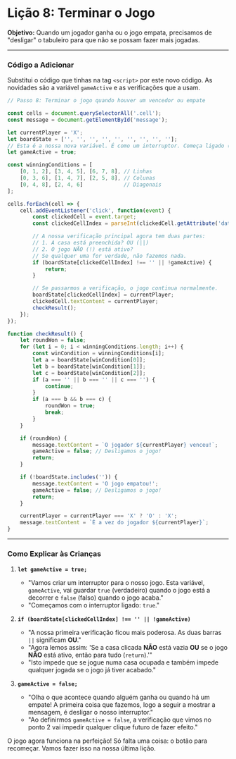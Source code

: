 # Lição 8: Terminar o Jogo

**Objetivo:** Quando um jogador ganha ou o jogo empata, precisamos de "desligar" o tabuleiro para que não se possam fazer mais jogadas.

---

### Código a Adicionar

Substitui o código que tinhas na tag `<script>` por este novo código. As novidades são a variável `gameActive` e as verificações que a usam.

```javascript
// Passo 8: Terminar o jogo quando houver um vencedor ou empate

const cells = document.querySelectorAll('.cell');
const message = document.getElementById('message');

let currentPlayer = 'X';
let boardState = ['', '', '', '', '', '', '', '', ''];
// Esta é a nossa nova variável. É como um interruptor. Começa ligado (true).
let gameActive = true;

const winningConditions = [
    [0, 1, 2], [3, 4, 5], [6, 7, 8], // Linhas
    [0, 3, 6], [1, 4, 7], [2, 5, 8], // Colunas
    [0, 4, 8], [2, 4, 6]             // Diagonais
];

cells.forEach(cell => {
    cell.addEventListener('click', function(event) {
        const clickedCell = event.target;
        const clickedCellIndex = parseInt(clickedCell.getAttribute('data-index'));

        // A nossa verificação principal agora tem duas partes:
        // 1. A casa está preenchida? OU (||)
        // 2. O jogo NÃO (!) está ativo?
        // Se qualquer uma for verdade, não fazemos nada.
        if (boardState[clickedCellIndex] !== '' || !gameActive) {
            return;
        }

        // Se passarmos a verificação, o jogo continua normalmente.
        boardState[clickedCellIndex] = currentPlayer;
        clickedCell.textContent = currentPlayer;
        checkResult();
    });
});

function checkResult() {
    let roundWon = false;
    for (let i = 0; i < winningConditions.length; i++) {
        const winCondition = winningConditions[i];
        let a = boardState[winCondition[0]];
        let b = boardState[winCondition[1]];
        let c = boardState[winCondition[2]];
        if (a === '' || b === '' || c === '') {
            continue;
        }
        if (a === b && b === c) {
            roundWon = true;
            break;
        }
    }

    if (roundWon) {
        message.textContent = `O jogador ${currentPlayer} venceu!`;
        gameActive = false; // Desligamos o jogo!
        return;
    }

    if (!boardState.includes('')) {
        message.textContent = 'O jogo empatou!';
        gameActive = false; // Desligamos o jogo!
        return;
    }

    currentPlayer = currentPlayer === 'X' ? 'O' : 'X';
    message.textContent = `É a vez do jogador ${currentPlayer}`;
}

```

---

### Como Explicar às Crianças

1.  **`let gameActive = true;`**
    *   "Vamos criar um interruptor para o nosso jogo. Esta variável, `gameActive`, vai guardar `true` (verdadeiro) quando o jogo está a decorrer e `false` (falso) quando o jogo acaba."
    *   "Começamos com o interruptor ligado: `true`."

2.  **`if (boardState[clickedCellIndex] !== '' || !gameActive)`**
    *   "A nossa primeira verificação ficou mais poderosa. As duas barras `||` significam **OU**."
    *   "Agora lemos assim: 'Se a casa clicada **NÃO** está vazia **OU** se o jogo **NÃO** está ativo, então para tudo (`return`).'"
    *   "Isto impede que se jogue numa casa ocupada e também impede qualquer jogada se o jogo já tiver acabado."

3.  **`gameActive = false;`**
    *   "Olha o que acontece quando alguém ganha ou quando há um empate! A primeira coisa que fazemos, logo a seguir a mostrar a mensagem, é desligar o nosso interruptor."
    *   "Ao definirmos `gameActive = false`, a verificação que vimos no ponto 2 vai impedir qualquer clique futuro de fazer efeito."

O jogo agora funciona na perfeição! Só falta uma coisa: o botão para recomeçar. Vamos fazer isso na nossa última lição.
